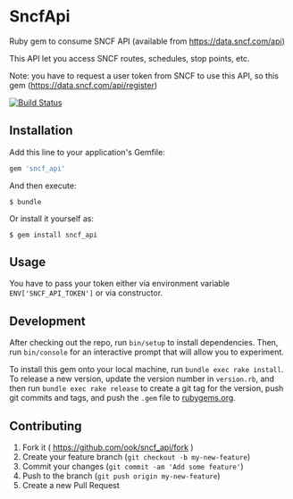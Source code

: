 # SncfApi

Ruby gem to consume SNCF API (available from https://data.sncf.com/api)

This API let you access SNCF routes, schedules, stop points, etc.

Note: you have to request a user token from SNCF to use this API, so this gem (https://data.sncf.com/api/register)

[![Build Status](https://travis-ci.org/ook/sncf_api.svg)](https://travis-ci.org/ook/sncf_api)

## Installation

Add this line to your application's Gemfile:

```ruby
gem 'sncf_api'
```

And then execute:

    $ bundle

Or install it yourself as:

    $ gem install sncf_api

## Usage

You have to pass your token either via environment variable `ENV['SNCF_API_TOKEN']` or via constructor.

## Development

After checking out the repo, run `bin/setup` to install dependencies. Then, run `bin/console` for an interactive prompt that will allow you to experiment.

To install this gem onto your local machine, run `bundle exec rake install`. To release a new version, update the version number in `version.rb`, and then run `bundle exec rake release` to create a git tag for the version, push git commits and tags, and push the `.gem` file to [rubygems.org](https://rubygems.org).

## Contributing

1. Fork it ( https://github.com/ook/sncf_api/fork )
2. Create your feature branch (`git checkout -b my-new-feature`)
3. Commit your changes (`git commit -am 'Add some feature'`)
4. Push to the branch (`git push origin my-new-feature`)
5. Create a new Pull Request
